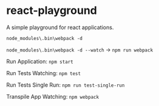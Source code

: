 # react-playground

A simple playground for react applications.

`node_modules\.bin\webpack -d`

`node_modules\.bin\webpack -d --watch` -> `npm run webpack`

Run Application: `npm start`

Run Tests Watching: `npm test`

Run Tests Single Run: `npm run test-single-run`

Transpile App Watching: `npm webpack`